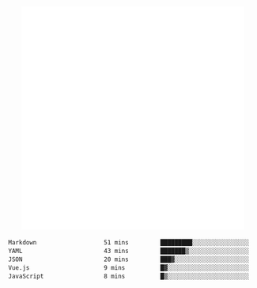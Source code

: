 <div align="center">
    <a href="https://konst.fish">
        <img src="https://raw.githubusercontent.com/konstfish/konstfish/master/fish.svg" alt="Logo" width="450"/>
    </a>
</div>

<!--START_SECTION:waka-->

```txt
Markdown                   51 mins         █████████░░░░░░░░░░░░░░░░   35.65 %
YAML                       43 mins         ███████▒░░░░░░░░░░░░░░░░░   29.95 %
JSON                       20 mins         ███▓░░░░░░░░░░░░░░░░░░░░░   14.49 %
Vue.js                     9 mins          █▓░░░░░░░░░░░░░░░░░░░░░░░   06.78 %
JavaScript                 8 mins          █▒░░░░░░░░░░░░░░░░░░░░░░░   05.96 %
```

<!--END_SECTION:waka-->
